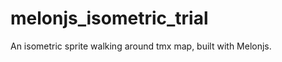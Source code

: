 melonjs_isometric_trial
=======================

An isometric sprite walking around tmx map, built with Melonjs.
